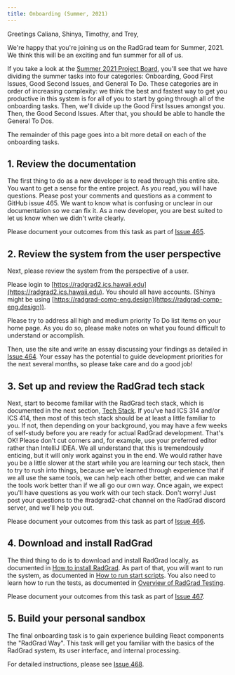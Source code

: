```yaml
---
title: Onboarding (Summer, 2021)
---
```


Greetings Caliana, Shinya, Timothy, and Trey,

We're happy that you're joining us on the RadGrad team for Summer, 2021. We think this will be an exciting and fun summer for all of us.

If you take a look at the [Summer 2021 Project Board](https://github.com/radgrad/radgrad2/projects/9), you'll see that we have dividing the summer tasks into four categories: Onboarding, Good First Issues, Good Second Issues, and General To Do.  These categories are in order of increasing complexity: we think the best and fastest way to get you productive in this system is for all of you to start by going through all of the onboarding tasks. Then, we'll divide up the Good First Issues amongst you. Then, the Good Second Issues. After that, you should be able to handle the General To Dos.

The remainder of this page goes into a bit more detail on each of the onboarding tasks.

## 1. Review the documentation

The first thing to do as a new developer is to read through this entire site. You want to get a sense for the entire project.  As you read, you will have questions. Please post your comments and questions as a comment to GitHub issue 465. We want to know what is confusing or unclear in our documentation so we can fix it. As a new developer, you are best suited to let us know when we didn't write clearly.

Please document your outcomes from this task as part of [Issue 465](https://github.com/radgrad/radgrad2/issues/465).

## 2. Review the system from the user perspective

Next, please review the system from the perspective of a user.

Please login to [https://radgrad2.ics.hawaii.edu](https://radgrad2.ics.hawaii.edu).  You should all have accounts. (Shinya might be using [https://radgrad-comp-eng.design](https://radgrad-comp-eng.design)).

Please try to address all high and medium priority To Do list items on your home page. As you do so, please make notes on what you found difficult to understand or accomplish.

Then, use the site and write an essay discussing your findings as detailed in [Issue 464](https://github.com/radgrad/radgrad2/issues/464).  Your essay has the potential to guide development priorities for the next several months, so please take care and do a good job!

## 3. Set up and review the RadGrad tech stack

Next, start to become familiar with the RadGrad tech stack, which is documented in the next section, [Tech Stack](./tech-stack). If you've had ICS 314 and/or ICS 414, then most of this tech stack should be at least a little familiar to you.  If not, then depending on your background, you may have a few weeks of self-study before you are ready for actual RadGrad development. That's OK!  Please don't cut corners and, for example, use your preferred editor rather than IntelliJ IDEA.  We all understand that this is tremendously enticing, but it will only work against you in the end. We would rather have you be a little slower at the start while you are learning our tech stack, then to try to rush into things, because we've learned through experience that if we all use the same tools, we can help each other better, and we can make the tools work better than if we all go our own way. Once again, we expect you'll have questions as you work with our tech stack. Don't worry!  Just post your questions to the #radgrad2-chat channel on the RadGrad discord server, and we'll help you out.

Please document your outcomes from this task as part of [Issue 466](https://github.com/radgrad/radgrad2/issues/466).

## 4. Download and install RadGrad

The third thing to do is to download and install RadGrad locally, as documented in [How to install RadGrad](./howto/install-radgrad). As part of that, you will want to run the system, as documented in [How to run start scripts](./howto/run-scripts). You also need to learn how to run the tests, as documented in [Overview of RadGrad Testing](../testing/overview).

Please document your outcomes from this task as part of [Issue 467](https://github.com/radgrad/radgrad2/issues/467).

## 5. Build your personal sandbox

The final onboarding task is to gain experience building React components the "RadGrad Way". This task will get you familiar with the basics of the RadGrad system, its user interface, and internal processing.

For detailed instructions, please see [Issue 468](https://github.com/radgrad/radgrad2/issues/468).








